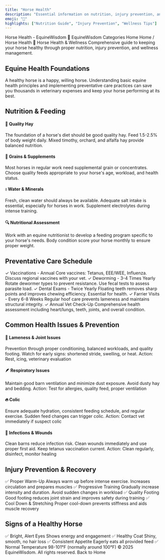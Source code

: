 ```yaml
---
title: "Horse Health"
description: "Essential information on nutrition, injury prevention, and maintaining optimal health for your equine partner."
emoji: "🏥"
highlights: ["Nutrition Guide", "Injury Prevention", "Wellness Tips"]
---
```




Horse Health - EquineWisdom
🐴
EquineWisdom
Categories
Home
Home
/
Horse Health
🏥 Horse Health & Wellness
Comprehensive guide to keeping your horse healthy through proper nutrition, injury prevention, and wellness management.
## Equine Health Foundations
A healthy horse is a happy, willing horse. Understanding basic equine health principles and implementing preventative care practices can save you thousands in veterinary expenses and keep your horse performing at its best.
## Nutrition & Feeding
#### 🌾 Quality Hay
The foundation of a horse's diet should be good quality hay. Feed 1.5-2.5% of body weight daily. Mixed timothy, orchard, and alfalfa hay provide balanced nutrition.
#### 🌽 Grains & Supplements
Most horses in regular work need supplemental grain or concentrates. Choose quality feeds appropriate to your horse's age, workload, and health status.
#### 💧 Water & Minerals
Fresh, clean water should always be available. Adequate salt intake is essential, especially for horses in work. Supplement electrolytes during intense training.
#### 🔍 Nutritional Assessment
Work with an equine nutritionist to develop a feeding program specific to your horse's needs. Body condition score your horse monthly to ensure proper weight.
## Preventative Care Schedule
✓
Vaccinations - Annual
Core vaccines: Tetanus, EEE/WEE, Influenza. Discuss regional vaccines with your vet.
✓
Deworming - 3-4 Times Yearly
Rotate dewormer types to prevent resistance. Use fecal tests to assess parasite load.
✓
Dental Exams - Twice Yearly
Floating teeth removes sharp points and improves chewing efficiency. Essential for health.
✓
Farrier Visits - Every 6-8 Weeks
Regular hoof care prevents lameness and maintains structural integrity.
✓
Annual Vet Check-Up
Comprehensive health assessment including heart/lungs, teeth, joints, and overall condition.
## Common Health Issues & Prevention
#### 🦵 Lameness & Joint Issues
Prevention through proper conditioning, balanced workloads, and quality footing. Watch for early signs: shortened stride, swelling, or heat.
Action: Rest, icing, veterinary evaluation
#### 🪶 Respiratory Issues
Maintain good barn ventilation and minimize dust exposure. Avoid dusty hay and bedding.
Action: Test for allergies, quality feed, proper ventilation
#### 🔥 Colic
Ensure adequate hydration, consistent feeding schedule, and regular exercise. Sudden feed changes can trigger colic.
Action: Contact vet immediately if suspect colic
#### 🦠 Infections & Wounds
Clean barns reduce infection risk. Clean wounds immediately and use proper first aid. Keep tetanus vaccination current.
Action: Clean regularly, disinfect, monitor healing
## Injury Prevention & Recovery
✅ Proper Warm-Up
Always warm up before intense exercise. Increases circulation and prepares muscles
✅ Progressive Training
Gradually increase intensity and duration. Avoid sudden changes in workload
✅ Quality Footing
Good footing reduces joint strain and improves safety during training
✅ Cool Down & Stretching
Proper cool-down prevents stiffness and aids muscle recovery
## Signs of a Healthy Horse
✅
Bright, Alert Eyes
Shows energy and engagement
✅
Healthy Coat
Shiny, smooth, no hair loss
✅
Consistent Appetite
Eagerly eats all provided feed
✅
Normal Temperature
98-101°F (normally around 100°F)
&copy; 2025 EquineWisdom. All rights reserved.
Back to Home
